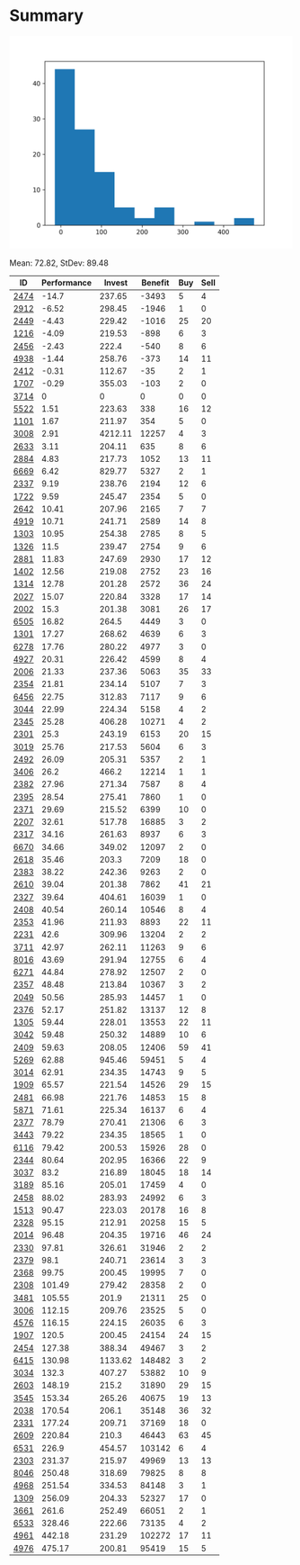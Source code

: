 # Summary

![histogram](summary.png)

Mean: 72.82, StDev: 89.48

ID|Performance|Invest|Benefit|Buy|Sell
---|---|---|---|---|---
[2474](2474/)|-14.7|237.65|-3493|5|4
[2912](2912/)|-6.52|298.45|-1946|1|0
[2449](2449/)|-4.43|229.42|-1016|25|20
[1216](1216/)|-4.09|219.53|-898|6|3
[2456](2456/)|-2.43|222.4|-540|8|6
[4938](4938/)|-1.44|258.76|-373|14|11
[2412](2412/)|-0.31|112.67|-35|2|1
[1707](1707/)|-0.29|355.03|-103|2|0
[3714](3714/)|0|0|0|0|0
[5522](5522/)|1.51|223.63|338|16|12
[1101](1101/)|1.67|211.97|354|5|0
[3008](3008/)|2.91|4212.11|12257|4|3
[2633](2633/)|3.11|204.11|635|8|6
[2884](2884/)|4.83|217.73|1052|13|11
[6669](6669/)|6.42|829.77|5327|2|1
[2337](2337/)|9.19|238.76|2194|12|6
[1722](1722/)|9.59|245.47|2354|5|0
[2642](2642/)|10.41|207.96|2165|7|7
[4919](4919/)|10.71|241.71|2589|14|8
[1303](1303/)|10.95|254.38|2785|8|5
[1326](1326/)|11.5|239.47|2754|9|6
[2881](2881/)|11.83|247.69|2930|17|12
[1402](1402/)|12.56|219.08|2752|23|16
[1314](1314/)|12.78|201.28|2572|36|24
[2027](2027/)|15.07|220.84|3328|17|14
[2002](2002/)|15.3|201.38|3081|26|17
[6505](6505/)|16.82|264.5|4449|3|0
[1301](1301/)|17.27|268.62|4639|6|3
[6278](6278/)|17.76|280.22|4977|3|0
[4927](4927/)|20.31|226.42|4599|8|4
[2006](2006/)|21.33|237.36|5063|35|33
[2354](2354/)|21.81|234.14|5107|7|3
[6456](6456/)|22.75|312.83|7117|9|6
[3044](3044/)|22.99|224.34|5158|4|2
[2345](2345/)|25.28|406.28|10271|4|2
[2301](2301/)|25.3|243.19|6153|20|15
[3019](3019/)|25.76|217.53|5604|6|3
[2492](2492/)|26.09|205.31|5357|2|1
[3406](3406/)|26.2|466.2|12214|1|1
[2382](2382/)|27.96|271.34|7587|8|4
[2395](2395/)|28.54|275.41|7860|1|0
[2371](2371/)|29.69|215.52|6399|10|0
[2207](2207/)|32.61|517.78|16885|3|2
[2317](2317/)|34.16|261.63|8937|6|3
[6670](6670/)|34.66|349.02|12097|2|0
[2618](2618/)|35.46|203.3|7209|18|0
[2383](2383/)|38.22|242.36|9263|2|0
[2610](2610/)|39.04|201.38|7862|41|21
[2327](2327/)|39.64|404.61|16039|1|0
[2408](2408/)|40.54|260.14|10546|8|4
[2353](2353/)|41.96|211.93|8893|22|11
[2231](2231/)|42.6|309.96|13204|2|2
[3711](3711/)|42.97|262.11|11263|9|6
[8016](8016/)|43.69|291.94|12755|6|4
[6271](6271/)|44.84|278.92|12507|2|0
[2357](2357/)|48.48|213.84|10367|3|2
[2049](2049/)|50.56|285.93|14457|1|0
[2376](2376/)|52.17|251.82|13137|12|8
[1305](1305/)|59.44|228.01|13553|22|11
[3042](3042/)|59.48|250.32|14889|10|6
[2409](2409/)|59.63|208.05|12406|59|41
[5269](5269/)|62.88|945.46|59451|5|4
[3014](3014/)|62.91|234.35|14743|9|5
[1909](1909/)|65.57|221.54|14526|29|15
[2481](2481/)|66.98|221.76|14853|15|8
[5871](5871/)|71.61|225.34|16137|6|4
[2377](2377/)|78.79|270.41|21306|6|3
[3443](3443/)|79.22|234.35|18565|1|0
[6116](6116/)|79.42|200.53|15926|28|0
[2344](2344/)|80.64|202.95|16366|22|9
[3037](3037/)|83.2|216.89|18045|18|14
[3189](3189/)|85.16|205.01|17459|4|0
[2458](2458/)|88.02|283.93|24992|6|3
[1513](1513/)|90.47|223.03|20178|16|8
[2328](2328/)|95.15|212.91|20258|15|5
[2014](2014/)|96.48|204.35|19716|46|24
[2330](2330/)|97.81|326.61|31946|2|2
[2379](2379/)|98.1|240.71|23614|3|3
[2368](2368/)|99.75|200.45|19995|7|0
[2308](2308/)|101.49|279.42|28358|2|0
[3481](3481/)|105.55|201.9|21311|25|0
[3006](3006/)|112.15|209.76|23525|5|0
[4576](4576/)|116.15|224.15|26035|6|3
[1907](1907/)|120.5|200.45|24154|24|15
[2454](2454/)|127.38|388.34|49467|3|2
[6415](6415/)|130.98|1133.62|148482|3|2
[3034](3034/)|132.3|407.27|53882|10|9
[2603](2603/)|148.19|215.2|31890|29|15
[3545](3545/)|153.34|265.26|40675|19|13
[2038](2038/)|170.54|206.1|35148|36|32
[2331](2331/)|177.24|209.71|37169|18|0
[2609](2609/)|220.84|210.3|46443|63|45
[6531](6531/)|226.9|454.57|103142|6|4
[2303](2303/)|231.37|215.97|49969|13|13
[8046](8046/)|250.48|318.69|79825|8|8
[4968](4968/)|251.54|334.53|84148|3|1
[1309](1309/)|256.09|204.33|52327|17|0
[3661](3661/)|261.6|252.49|66051|2|1
[6533](6533/)|328.46|222.66|73135|4|2
[4961](4961/)|442.18|231.29|102272|17|11
[4976](4976/)|475.17|200.81|95419|15|5
